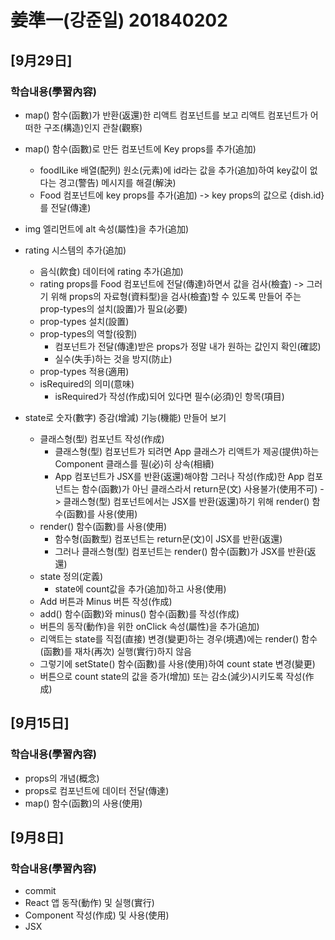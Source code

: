 # 姜準一(강준일) 201840202


## [9月29日]

### 학습내용(學習內容)

- map() 함수(函數)가 반환(返還)한 리액트 컴포넌트를 보고 리액트 컴포넌트가 어떠한 구조(構造)인지 관찰(觀察)

- map() 함수(函數)로 만든 컴포넌트에 Key props를 추가(追加)
    - foodILike 배열(配列) 원소(元素)에 id라는 값을 추가(追加)하여 key값이 없다는 경고(警告) 메시지를 해결(解決)
    - Food 컴포넌트에 key props를 추가(追加) -> key props의 값으로 {dish.id}를 전달(傳達)

- img 엘리먼트에 alt 속성(屬性)을 추가(追加)

- rating 시스템의 추가(追加)
    - 음식(飮食) 데이터에 rating 추가(追加)
    - rating props를 Food 컴포넌트에 전달(傳達)하면서 값을 검사(檢査) -> 그러기 위해 props의 자료형(資料型)을 검사(檢査)할 수 있도록 만들어 주는 prop-types의 설치(設置)가 필요(必要)
    - prop-types 설치(設置)
    - prop-types의 역할(役割)
        - 컴포넌트가 전달(傳達)받은 props가 정말 내가 원하는 값인지 확인(確認)
        - 실수(失手)하는 것을 방지(防止)
    - prop-types 적용(適用)
    - isRequired의 의미(意味)
        - isRequired가 작성(作成)되어 있다면 필수(必須)인 항목(項目)

- state로 숫자(數字) 증감(增減) 기능(機能) 만들어 보기
    - 클래스형(型) 컴포넌트 작성(作成)
        - 클래스형(型) 컴포넌트가 되려면 App 클래스가 리액트가 제공(提供)하는 Component 클래스를 필(必)히 상속(相續)
        - App 컴포넌트가 JSX를 반환(返還)해야함 그러나 작성(作成)한 App 컴포넌트는 함수(函數)가 아닌 클래스라서 return문(文) 사용불가(使用不可) -> 클래스형(型) 컴포넌트에서는 JSX를 반환(返還)하기 위해 render() 함수(函數)를 사용(使用)
    - render() 함수(函數)를 사용(使用)
        - 함수형(函數型) 컴포넌트는 return문(文)이 JSX를 반환(返還)
        - 그러나 클래스형(型) 컴포넌트는 render() 함수(函數)가 JSX를 반환(返還)
    - state 정의(定義)
        - state에 count값을 추가(追加)하고 사용(使用)
    - Add 버튼과 Minus 버튼 작성(作成)
    - add() 함수(函數)와 minus() 함수(函數)를 작성(作成)
    - 버튼의 동작(動作)을 위한 onClick 속성(屬性)을 추가(追加)
    - 리액트는 state를 직접(直接) 변경(變更)하는 경우(境遇)에는 render() 함수(函數)를 재차(再次) 실행(實行)하지 않음
    - 그렇기에 setState() 함수(函數)를 사용(使用)하여 count state 변경(變更)
    - 버튼으로 count state의 값을 증가(增加) 또는 감소(減少)시키도록 작성(作成)

## [9月15日]

### 학습내용(學習內容)
- props의 개념(概念)
- props로 컴포넌트에 데이터 전달(傳達)
- map() 함수(函數)의 사용(使用)

## [9月8日]

### 학습내용(學習內容)
- commit
- React 앱 동작(動作) 및 실행(實行)
- Component 작성(作成) 및 사용(使用)
- JSX